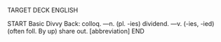 TARGET DECK
ENGLISH

START
Basic
Divvy
Back: colloq. —n. (pl. -ies) dividend. —v. (-ies, -ied) (often foll. By up) share out. [abbreviation]
END
